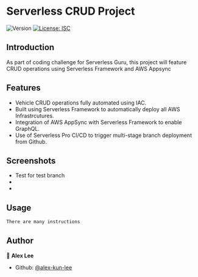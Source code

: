 <h1>Serverless CRUD Project</h1>
<p>
  <img alt="Version" src="https://img.shields.io/badge/version-1.0.0-blue.svg?cacheSeconds=2592000" />
  <a href="#" target="_blank">
    <img alt="License: ISC" src="https://img.shields.io/badge/License-ISC-yellow.svg" />
  </a>
</p>

## Introduction

As part of coding challenge for Serverless Guru, this project will feature CRUD operations using Serverless Framework and AWS Appsync

## Features

- Vehicle CRUD operations fully automated using IAC.
- Built using Serverless Framework to automatically deploy all AWS Infrastrcutures.
- Integration of AWS AppSync with Serverless Framework to enable GraphQL.
- Use of Serverless Pro CI/CD to trigger multi-stage branch deployment from Github.

## Screenshots
- Test for test branch
- 
- 


## Usage

```sh
There are many instructions
```

## Author

👤 **Alex Lee**

* Github: [@alex-kun-lee](https://github.com/alex-kun-lee)